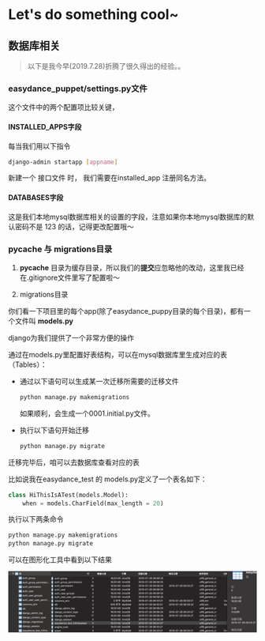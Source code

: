 # Let's do something cool~

## 数据库相关
  
> 以下是我今早(2019.7.28)折腾了很久得出的经验。。

### easydance_puppet/settings.py文件

这个文件中的两个配置项比较关键，

#### **INSTALLED_APPS**字段

 每当我们用以下指令

```bash
django-admin startapp [appname]
```

新建一个 接口文件 时， 我们需要在installed_app 注册同名方法。

#### **DATABASES**字段

这是我们本地mysql数据库相关的设置的字段，注意如果你本地mysql数据库的默认密码不是 123 的话，记得更改配置哦～

### __pycache__ 与 migrations目录

1. __pycache__ 目录为缓存目录，所以我们的**提交**应忽略他的改动，这里我已经在.gitignore文件里写了配置啦～

2. migrations目录

你们看一下项目里的每个app(除了easydance_puppy目录的每个目录)，都有一个文件叫 **models.py**

django为我们提供了一个非常方便的操作

 通过在models.py里配置好表结构，可以在mysql数据库里生成对应的表（Tables）：

* 通过以下语句可以生成某一次迁移所需要的迁移文件

   ```bash
   python manage.py makemigrations
   ```

   如果顺利，会生成一个0001.initial.py文件。
  
* 执行以下语句开始迁移

  ```bash
  python manage.py migrate
  ```

迁移完毕后，咱可以去数据库查看对应的表

比如说我在easydance_test 的 models.py定义了一个表名如下：

```python
class HiThisIsATest(models.Model):
    when = models.CharField(max_length = 20)
```

执行以下两条命令

```bash
python manage.py makemigrations
python manage.py migrate
```

可以在图形化工具中看到以下结果

![navicat](easydance_puppet/readmeimgs/1.jpg)
